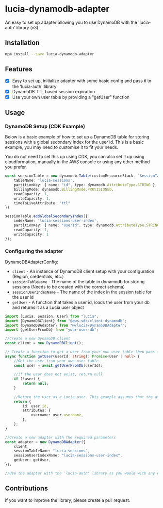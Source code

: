 # lucia-dynamodb-adapter
An easy to set up adapter allowing you to use DynamoDB with the 'lucia-auth' library (v3). 

## Installation
```bash
npm install --save lucia-dynamodb-adapter
```

## Features
- [x] Easy to set up, initialize adapter with some basic config and pass it to the 'lucia-auth' library
- [x] DynamoDB TTL based session expiration
- [x] Use your own user table by providing a "getUser" function

## Usage

### DynamoDB Setup (CDK Example)

Below is a basic example of how to set up a DynamoDB table for storing sessions with a global secondary index for the user id. This is a basic example, you may need to customise it to fit your needs. 

You do not need to set this up using CDK, you can also set it up using cloudformation, manually in the AWS console or using any other method you prefer.
```ts
const sessionTable = new dynamodb.Table(customResourceStack, `SessionTable`, {
    tableName: 'lucia-sessions',
    partitionKey: { name: "id", type: dynamodb.AttributeType.STRING },
    billingMode: dynamodb.BillingMode.PROVISIONED,
    readCapacity: 1,
    writeCapacity: 1,
    timeToLiveAttribute: "ttl"
})

sessionTable.addGlobalSecondaryIndex({
    indexName: 'lucia-sessions-user-index',
    partitionKey: { name: "userId", type: dynamodb.AttributeType.STRING },
    readCapacity: 1,
    writeCapacity: 1
});
```


### Configuring the adapter
DynamoDBAdapterConfig:
- `client` - An instance of DynamoDB client setup with your configuration (Region, credentials, etc.)
- `sessionTableName` - The name of the table in dynamodb for storing sessions (Needs to be created with the correct schema)
- `sessionUserIndexName` - The name of the index in the session table for the user id
- `getUser` - A function that takes a user id, loads the user from your db and returns it as a Lucia user object

```ts
import {Lucia, Session, User} from "lucia";
import {DynamoDBClient} from "@aws-sdk/client-dynamodb";
import {DynamoDBAdapter} from "@/lucia/DynamoDBAdapter";
import {getUserFromDb} from "your-user-db";

//Create a new DynamoDB client
const client = new DynamoDBClient();

// Create a function to get a user from your own user table then pass it to the adapter as a Lucia user
async function getUser(userId: string): Promise<User | null> {
    //Get the user from your own user table
    const user = await getUserFromDb(userId);
    
    //If the user does not exist, return null
    if (!user) {
        return null;
    }
    
    //Return the user as a Lucia user. This example assumes that the attributes field has been customised to include a username. See more in this tutorial https://lucia-auth.com/tutorials/username-and-password/
    return {
        id: user.id,
        attributes: {
            username: user.username,
        },
    };
}

//Create a new adapter with the required parameters
const adapter = new DynamoDBAdapter({
    client,
    sessionTableName: "lucia-sessions",
    sessionUserIndexName: "lucia-sessions-user-index",
    getUser: getUser,
});

//Use the adapter with the 'lucia-auth' library as you would with any other adapter
```

## Contributions
If you want to improve the library, please create a pull request.